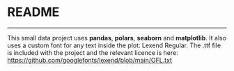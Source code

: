 # README
---
This small data project uses **pandas**, **polars**, **seaborn** and **matplotlib**. It also uses a custom font for any text inside the plot: Lexend Regular. The .ttf file is included with the project and the relevant licence is here: https://github.com/googlefonts/lexend/blob/main/OFL.txt
